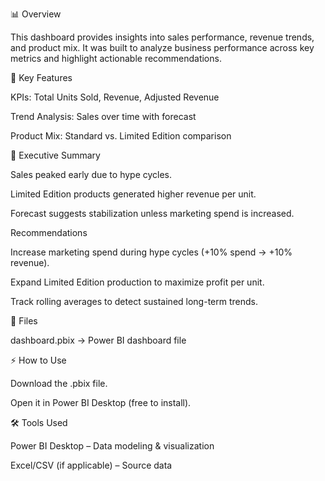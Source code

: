 📊 Overview

This dashboard provides insights into sales performance, revenue trends, and product mix. It was built to analyze business performance across key metrics and highlight actionable recommendations.

🚀 Key Features

KPIs: Total Units Sold, Revenue, Adjusted Revenue

Trend Analysis: Sales over time with forecast

Product Mix: Standard vs. Limited Edition comparison


📌 Executive Summary

Sales peaked early due to hype cycles.

Limited Edition products generated higher revenue per unit.

Forecast suggests stabilization unless marketing spend is increased.

Recommendations

Increase marketing spend during hype cycles (+10% spend → +10% revenue).

Expand Limited Edition production to maximize profit per unit.

Track rolling averages to detect sustained long-term trends.

📂 Files

dashboard.pbix → Power BI dashboard file

⚡ How to Use

Download the .pbix file.

Open it in Power BI Desktop (free to install).


🛠 Tools Used

Power BI Desktop – Data modeling & visualization

Excel/CSV (if applicable) – Source data
